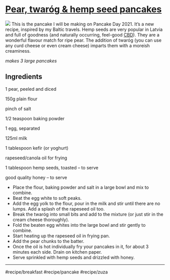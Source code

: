 # [Pear, twaróg & hemp seed pancakes](http://zuzazak.com/2021/02/savoury-and-sweet-pancake-recipes-for-pancake-day/)

![](assets/pancake1.jpg)
This is the pancake I will be making on Pancake Day 2021. It’s a new recipe, inspired by my Baltic travels. Hemp seeds are very popular in Latvia and full of goodness (and naturally occurring, feel-good [CBD](https://www.health.harvard.edu/blog/cannabidiol-cbd-what-we-know-and-what-we-dont-2018082414476)). They are a wonderful flavour match for ripe pear. The addition of twaróg (you can use any curd cheese or even cream cheese) imparts them with a moreish creaminess.

*makes 3 large pancakes*

## Ingredients 
1 pear, peeled and diced

150g plain flour

pinch of salt

1/2 teaspoon baking powder

1 egg, separated

125ml milk

1 tablespoon kefir (or yoghurt)

rapeseed/canola oil for frying

1 tablespoon hemp seeds, toasted – to serve

good quality honey – to serve

* Place the flour, baking powder and salt in a large bowl and mix to combine.
* Beat the egg white to soft peaks.
* Add the egg yolk to the flour, pour in the milk and stir until there are no lumps. Add a splash of the rapeseed oil too.
* Break the twaróg into small bits and add to the mixture (or just stir in the cream cheese thoroughly).
* Fold the beaten egg whites into the large bowl and stir gently to combine.
* Start heating up the rapeseed oil in frying pan.
* Add the pear chunks to the batter.
* Once the oil is hot individually fry your pancakes in it, for about 3 minutes each side. Drain on kitchen paper.
* Serve sprinkled with hemp seeds and drizzled with honey.
- - - -
#recipe/breakfast #recipe/pancake #recipe/zuza
